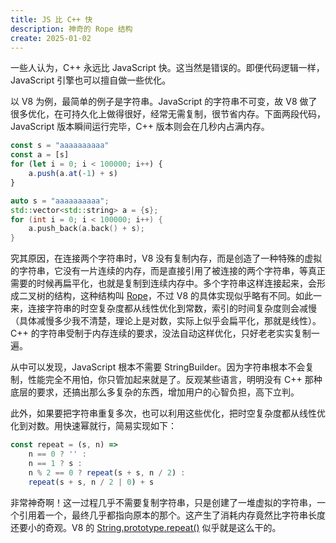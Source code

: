 ```yaml
---
title: JS 比 C++ 快
description: 神奇的 Rope 结构
create: 2025-01-02
---
```


一些人认为，C++ 永远比 JavaScript 快。这当然是错误的。即便代码逻辑一样，JavaScript 引擎也可以擅自做一些优化。

以 V8 为例，最简单的例子是字符串。JavaScript 的字符串不可变，故 V8 做了很多优化，在可持久化上做得很好，经常无需复制，很节省内存。下面两段代码，JavaScript 版本瞬间运行完毕，C++ 版本则会在几秒内占满内存。

```js
const s = "aaaaaaaaaa"
const a = [s]
for (let i = 0; i < 100000; i++) {
    a.push(a.at(-1) + s)
}
```

```cpp
auto s = "aaaaaaaaaa";
std::vector<std::string> a = {s};
for (int i = 0; i < 100000; i++) {
    a.push_back(a.back() + s);
}
```

究其原因，在连接两个字符串时，V8 没有复制内存，而是创造了一种特殊的虚拟的字符串，它没有一片连续的内存，而是直接引用了被连接的两个字符串，等真正需要的时候再扁平化，也就是复制到连续内存中。多个字符串这样连接起来，会形成二叉树的结构，这种结构叫 [Rope](https://en.wikipedia.org/wiki/Rope_(data_structure))，不过 V8 的具体实现似乎略有不同。如此一来，连接字符串的时空复杂度都从线性优化到常数，索引的时间复杂度则会减慢（具体减慢多少我不清楚，理论上是对数，实际上似乎会扁平化，那就是线性）。C++ 的字符串受制于内存连续的要求，没法自动这样优化，只好老老实实复制一遍。

从中可以发现，JavaScript 根本不需要 StringBuilder。因为字符串根本不会复制，性能完全不用怕，你只管加起来就是了。反观某些语言，明明没有 C++ 那种底层的要求，还搞出那么多复杂的东西，增加用户的心智负担，高下立判。

此外，如果要把字符串重复多次，也可以利用这些优化，把时空复杂度都从线性优化到对数。用快速幂就行，简易实现如下：

```js
const repeat = (s, n) =>
    n == 0 ? '' :
    n == 1 ? s :
    n % 2 == 0 ? repeat(s + s, n / 2) :
    repeat(s + s, n / 2 | 0) + s
```

非常神奇啊！这一过程几乎不需要复制字符串，只是创建了一堆虚拟的字符串，一个引用着一个，最终几乎都指向原本的那个。这产生了消耗内存竟然比字符串长度还要小的奇观。V8 的 [String.prototype.repeat()](https://developer.mozilla.org/zh-CN/docs/Web/JavaScript/Reference/Global_Objects/String/repeat) 似乎就是这么干的。
